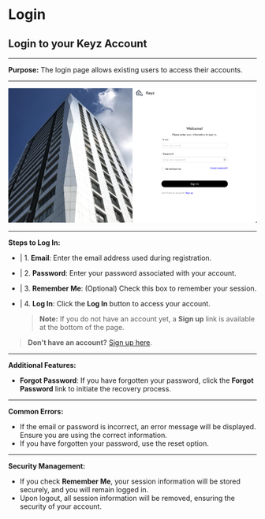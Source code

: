 # Login

## Login to your Keyz Account

---

**Purpose:** The login page allows existing users to access their accounts.

---

![Keyz Login Form](../../Images/login.png)

---

**Steps to Log In:**

- | 1. **Email**: Enter the email address used during registration.
- | 2. **Password**: Enter your password associated with your account.
- | 3. **Remember Me**: (Optional) Check this box to remember your session.
- | 4. **Log In**: Click the **Log In** button to access your account.

   > **Note:** If you do not have an account yet, a **Sign up** link is available at the bottom of the page.

> **Don't have an account?**
> [Sign up here](./1Register.md).

---

**Additional Features:**

- **Forgot Password**: If you have forgotten your password, click the **Forgot Password** link to initiate the recovery process.

---

**Common Errors:**

- If the email or password is incorrect, an error message will be displayed. Ensure you are using the correct information.
- If you have forgotten your password, use the reset option.

---

**Security Management:**

- If you check **Remember Me**, your session information will be stored securely, and you will remain logged in.
- Upon logout, all session information will be removed, ensuring the security of your account.

